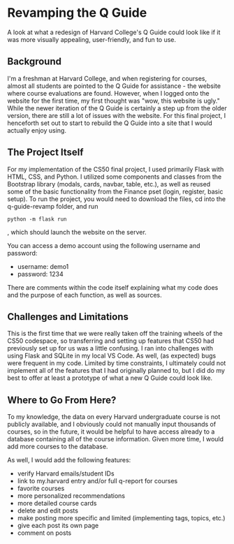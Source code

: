 # Revamping the Q Guide

A look at what a redesign of Harvard College's Q Guide could look like if it was more visually appealing, user-friendly, and fun to use.

## Background

I'm a freshman at Harvard College, and when registering for courses, almost all students are pointed to the Q Guide for assistance - the website where course evaluations are found. However, when I logged onto the website for the first time, my first thought was "wow, this website is ugly." While the newer iteration of the Q Guide is certainly a step up from the older version, there are still a lot of issues with the website. For this final project, I henceforth set out to start to rebuild the Q Guide into a site that I would actually enjoy using.

## The Project Itself

For my implementation of the CS50 final project, I used primarily Flask with HTML, CSS, and Python. I utilized some components and classes from the Bootstrap library (modals, cards, navbar, table, etc.), as well as reused some of the basic functionality from the Finance pset (login, register, basic setup). To run the project, you would need to download the files, cd into the q-guide-revamp folder, and run 
```
python -m flask run
```
, which should launch the website on the server.

You can access a demo account using the following username and password:
- username: demo1
- password: 1234

There are comments within the code itself explaining what my code does and the purpose of each function, as well as sources.

## Challenges and Limitations

This is the first time that we were really taken off the training wheels of the CS50 codespace, so transferring and setting up features that CS50 had previously set up for us was a little confusing. I ran into challenges with using Flask and SQLite in my local VS Code. As well, (as expected) bugs were frequent in my code. Limited by time constraints, I ultimately could not implement all of the features that I had originally planned to, but I did do my best to offer at least a prototype of what a new Q Guide could look like.

## Where to Go From Here?

To my knowledge, the data on every Harvard undergraduate course is not publicly available, and I obviously could not manually input thousands of courses, so in the future, it would be helpful to have access already to a database containing all of the course information. Given more time, I would add more courses to the database.

As well, I would add the following features:
- verify Harvard emails/student IDs
- link to my.harvard entry and/or full q-report for courses
- favorite courses
- more personalized recommendations
- more detailed course cards
- delete and edit posts
- make posting more specific and limited (implementing tags, topics, etc.)
- give each post its own page
- comment on posts
